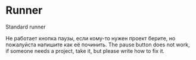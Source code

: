 # Runner
Standard runner


Не работает кнопка паузы, если кому-то нужен проект берите, но пожалуйста напишите как её починить.
The pause button does not work, if someone needs a project, take it, but please write how to fix it.
